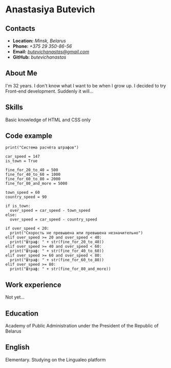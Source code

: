 # Anastasiya Butevich
## Contacts
* **Location:** *Minsk, Belarus*
* **Phone:** *+375 29 350-86-56*
* **Email:** *butevichanastas@gmail.com*
* **GitHub:** *butevichanastas*
## About Me
I'm 32 years. I don't know what I want to be when I grow up.
I decided to try Front-end development. Suddenly it will...
## Skills
Basic knowledge of HTML and CSS only
## Code example
```
print("Система расчёта штрафов")

car_speed = 147
is_town = True

fine_for_20_to_40 = 500
fine_for_40_to_60 = 1000
fine_for_60_to_80 = 2000
fine_for_80_and_more = 5000

town_speed = 60
country_speed = 90

if is_town:
  over_speed = car_speed - town_speed
else:
  over_speed = car_speed - country_speed

if over_speed < 20:
  print("Скорость не превышена или превышена незначительно")
elif over_speed >= 20 and over_speed < 40:
  print("Штраф: " + str(fine_for_20_to_40))
elif over_speed >= 40 and over_speed < 60:
  print("Штраф: " + str(fine_for_40_to_60))
elif over_speed >= 60 and over_speed < 80:
  print("Штраф: " + str(fine_for_60_to_80))
elif over_speed >= 80:
  print("Штраф: " + str(fine_for_80_and_more))
```
## Work experience
Not yet...
## Education
Academy of Public Administration under the President of the Republic of Belarus
## English
Elementary. Studying on the Lingualeo platform